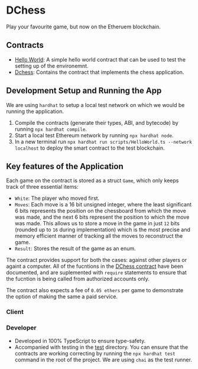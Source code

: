 # DChess

Play your favourite game, but now on the Etheruem blockchain.

## Contracts

- [Hello World](./contracts/HelloWorld.sol): A simple hello world contract that can be used to test the setting up of the environemnt.
- [Dchess](./contracts/Dchess.sol): Contains the contract that implements the chess application.

## Development Setup and Running the App

We are using `hardhat` to setup a local test network on which we would be running the application.

1. Compile the contracts (generate their types, ABI, and bytecode) by running `npx hardhat compile`.
2. Start a local test Ethereum network by running `npx hardhat node`.
3. In a new terminal run `npx hardhat run scripts/HelloWorld.ts --network localhost` to deploy the smart contract to the test blockchain.

## Key features of the Application

Each game on the contract is stored as a struct `Game`, which only keeps track of three essential items:

- `White`: The player who moved first.
- `Moves`: Each move is a 16 bit unsigned integer, where the least significant 6 bits represents the position on the chessboard from which the move was made, and the next 6 bits represent the position to which the move was made. This allows us to store a move in the game in just `12` bits (rounded up to `16` during implementation) which is the most precise and memory efficient manner of tracking all the moves to reconstruct the game.
- `Result`: Stores the result of the game as an enum.

The contract provides support for both the cases: against other players or againt a computer. All of the fucntions in the [DChess contract](./contracts/Dchess.sol) have been documented, and are suplemented with `require` statements to ensure that the fucntion is being called from authorized accounts only.

The contract also expects a fee of `0.05 ethers` per game to demonstrate the option of making the same a paid service.

### Client

### Developer

- Developed in 100% TypeScript to ensure type-safety.
- Accompanied with testing in the [test](./test/) directory. You can ensure that the contracts are working correcting by running the `npx hardhat test` command in the root of the project. We are using `chai` as the test runner.
